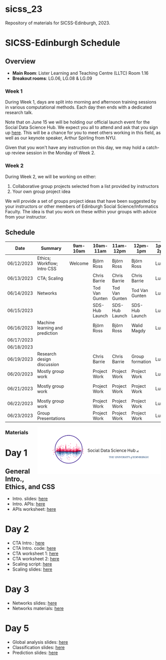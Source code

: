 # sicss_23

Repository of materials for SICSS-Edinburgh, 2023.

# **SICSS-Edinburgh Schedule**

## Overview

- **Main Room**: Lister Learning and Teaching Centre (LLTC) Room 1.16
- **Breakout rooms**: LG.06, LG.08 & LG.09 

### Week 1

During Week 1, days are split into morning and afternoon training sessions in various computational methods. Each day then ends with a dedicated research talk.

Note that on June 15 we will be holding our official launch event for the Social Data Science Hub. We expect you all to attend and ask that you sign up [here](https://www.eventbrite.co.uk/e/social-data-science-sds-hub-launch-tickets-630675396087). This will be a chance for you to meet others working in this field, as well as our keynote speaker, Arthur Spirling from NYU. 

Given that you won't have any instruction on this day, we may hold a catch-up review session in the Monday of Week 2. 

### Week 2

During Week 2, we will be working on either:

1. Collaborative group projects selected from a list provided by instructors
2. Your own group project idea

We will provide a set of groups project ideas that have been suggested by your instructors or other members of Edinburgh Social Science/Informatics Faculty. The idea is that you work on these within your groups with advice from your instructor.

## Schedule

| Date       | Summary                         |  9am-10am  | 10am-11am      | 11am-12pm      | 12pm-1pm        | 1pm-2pm | 2pm-3pm             | 3pm-4pm                          | 4pm-5pm                          | 5pm-6pm             |
| ---------- | ------------------------------- | --------------------------------- | -------------- | -------------- | --------------- | ------- | ------------------- | -------------------------------- | -------------------------------- | ------------------- |
| 06/12/2023 | Ethics; Workflow; Intro CSS     | Welcome |        Björn Ross       | Björn Ross   | Björn Ross    | Lunch   | Chris Barrie          | Chris Barrie                       | Abdullah Almaatouq               | Abdullah Almaatouq  |
| 06/13/2023 | CTA; Scaling                    |                                    | Chris Barrie   | Chris Barrie   | Chris Barrie    | Lunch   | Ugur Ozdemir        | Ugur Ozdemir                     | Paola Tubaro                     | Paola Tubaro        |
| 06/14/2023 | Networks                        |                                   | Tod Van Gunten  | Tod Van Gunten | Tod Van Gunten  | Lunch   | Tod Van Gunten      | Tod Van Gunten                    | Alumni Panel                     | Alumni Panel        |
| 06/15/2023 |                                 |                                  | SDS-Hub Launch | SDS-Hub Launch | SDS-Hub Launch  | Lunch   | SDS-Hub Launch      | SDS-Hub Launch                   | SDS-Hub Launch                   | SDS-Hub Launch      |
| 06/16/2023 | Machine learning and prediction |                                   | Björn Ross      | Björn Ross      | Walid Magdy     | Lunch   | Walid Magdy         | Walid Magdy                      | Aybuke Atalay                    | Aybuke Atalay       |
| 06/17/2023 |                                 |                                   |                |                |                 |    |                     |                                  |                                  |                     |
| 06/18/2023 |                                 |                                   |                |                |                 |         |                     |                                  |                                  |                     |
| 06/19/2023 | Research design discussion      |                                   | Chris Barrie   | Chris Barrie   | Group formation | Lunch   | Project Work        | Project Work                     | Dilara Kekulluoglu               | Dilara Kekulluoglu  |
| 06/20/2023 | Mostly group work               |                                   | Project Work   | Project Work   | Project Work    | Lunch   | Project Work        | Project Work                     | Akin Unver                       | Akin Unver          |
 06/21/2023 | Mostly group work               |                                  | Project Work   | Project Work   | Project Work    | Lunch   | Adam Chalmers         | Project Work/Generative AI event | Project Work/Generative AI event | Project Work        |
| 06/22/2023 | Mostly group work               |                                  | Project Work   | Project Work   | Project Work    | Lunch   | Project Work        | Project Work                     | Project Work                     | Project Work        |
| 06/23/2023 | Group Presentations             |                                   | Project Work   | Project Work   | Project Work    | Lunch   | Group Presentations | Group Presentations              | Group Presentations              | Group Presentations |


<div style="float:right; margin: 0px 0px 10px 10px;"><img  src="images/sdsletterhead3.png"  width="400" /></div>

### Materials

# Day 1

## General Intro., Ethics, and CSS

- Intro. slides: [here](https://raw.githack.com/cjbarrie/sicss_23/main/000_intro.html)
- Intro. APIs: [here](https://raw.githack.com/cjbarrie/sicss_23/main/01_apis.html)
- APIs worksheet: [here](https://raw.githack.com/cjbarrie/sicss_23/main/02_apis_example.html)

# Day 2

- CTA Intro.: [here](https://docs.google.com/presentation/d/e/2PACX-1vQtIyFyGG7dc_DLuNy3iI9wEmGyZfRG8qChHr56c6Bd5kWO3RRskidCslBfJBy3-RS5D3tFR_CTa7Bi/pub?start=true&loop=false&delayms=3000)
- CTA Intro. code: [here](https://raw.githack.com/cjbarrie/sicss_23/main/05_cta.html)
- CTA worksheet 1: [here](https://raw.githack.com/cjbarrie/sicss_23/main/05_cta_notebook1.html)
- CTA worksheet 2: [here](https://raw.githack.com/cjbarrie/sicss_23/main/05_cta_notebook2.html)
- Scaling script: [here](https://github.com/cjbarrie/sicss_23/blob/main/other_instructor_materials/ScalingLectureCode2023.r)
- Scaling slides: [here](https://github.com/cjbarrie/sicss_23/blob/main/other_instructor_materials/ScalingLectureSlides.pdf)

# Day 3

- Networks slides: [here](https://github.com/cjbarrie/sicss_23/blob/main/other_instructor_materials/sicss_networks_2023.pdf)
- Networks materials: [here](https://github.com/cjbarrie/sicss_23/blob/main/other_instructor_materials/mp_tweet_networks_2023_v1.R)

# Day 5

- Global analysis slides: [here](https://github.com/cjbarrie/sicss_23/blob/main/other_instructor_materials/Global_Analysis.pdf)
- Classification slides: [here](https://github.com/cjbarrie/sicss_23/blob/main/other_instructor_materials/Text_Classification.pdf)
- Prediction slides: [here](https://github.com/cjbarrie/sicss_23/blob/main/other_instructor_materials/Predicting_Attributes.pdf)
